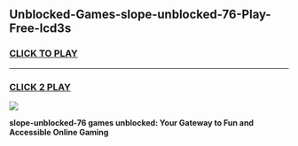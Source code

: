 
## Unblocked-Games-slope-unblocked-76-Play-Free-lcd3s
<h3>
<a href="https://premium76.site?title=slope-unblocked-76&ref=10A">CLICK TO PLAY</a></h3>
<hr>

<h3>
<a href="https://premium76.site?title=slope-unblocked-76&ref=10A">CLICK 2 PLAY</a>
  
</h3>

<a href="https://premium76.site?title=slope-unblocked-76&ref=10A"><img src="https://clearcache.store/games.png"></a>


**slope-unblocked-76 games unblocked: Your Gateway to Fun and Accessible Online Gaming**
